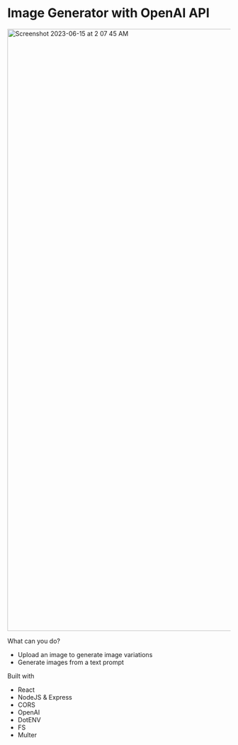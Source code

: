 # Image Generator with OpenAI API

<img width="1359" alt="Screenshot 2023-06-15 at 2 07 45 AM" src="https://github.com/austinwo/austin-ai-image-generator-react/assets/8338366/8e183cf1-b800-4b13-890c-b48aacea8ce0">

What can you do?
- Upload an image to generate image variations
- Generate images from a text prompt

Built with
- React
- NodeJS & Express
- CORS
- OpenAI
- DotENV
- FS
- Multer
